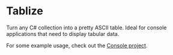 # Tablize
Turn any C# collection into a pretty ASCII table. Ideal for console applications that need to display tabular data.

For some example usage, check out the [Console project](https://github.com/wdorsey/Tablize/blob/master/Tablize.Console/Program.cs).